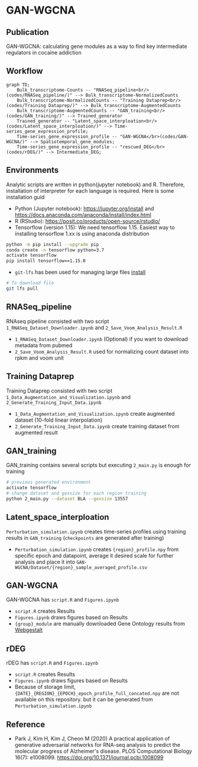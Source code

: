 # GAN-WGCNA

## Publication
GAN-WGCNA: calculating gene modules as a way to find key intermediate regulators in cocaine addiction

## Workflow
```mermaid
graph TD;
    Bulk_transcriptome-Counts -- "RNASeq_pipeline<br/>(codes/RNASeq_pipeline/)" --> Bulk_transcriptome-NormalizedCounts
    Bulk_transcriptome-NormalizedCounts -- "Training Dataprep<br/>(codes/Training Dataprep/)" --> Bulk_transcriptome-AugmentedCounts
    Bulk_transcriptome-AugmentedCounts -- "GAN_training<br/>(codes/GAN_training/)" --> Trained_generator
    Trained_generator -- "Latent_space_interploation<br/>(codes/Latent_space_interploation/)" --> Time-series_gene_expression_profile;
    Time-series_gene_expression_profile -- "GAN-WGCNA</br>(codes/GAN-WGCNA/)" --> Spatiotemporal_gene_modules;
    Time-series_gene_expression_profile -- "rescued_DEG</br>(codes/rDEG/)" --> Intermediate_DEG;

```

## Environments
Analytic scripts are written in python(jupyter notebook) and R. Therefore, installation of interpreter for each language is required. Here is some installation guid
- Python (Jupyter notebook): https://jupyter.org/install and https://docs.anaconda.com/anaconda/install/index.html
- R (RStudio): https://posit.co/products/open-source/rstudio/
- Tensorflow (version 1.15): We need tensorflow 1.15. Easiest way to installing tensorflow 1.xx is using anaconda distribution
```bash
python -m pip install --upgrade pip
conda create -n tensorflow python=3.7
activate tensorflow
pip install tensorflow==1.15.0
```
- `git-lfs` has been used for managing large files [install](https://github.com/git-lfs/git-lfs/wiki/Installation) 
```bash
# To download file
git lfs pull
```

## RNASeq_pipeline
RNAseq pipeline consisted with two script `1_RNASeq_Dataset_Downloader.ipynb` and `2_Save_Voom_Analysis_Result.R`
- `1_RNASeq_Dataset_Downloader.ipynb` (Optional) if you want to download metadata from pubmed
- `2_Save_Voom_Analysis_Result.R` used for normalizing count dataset into rpkm and voom unit

## Training Dataprep
Training Dataprep consisted with two script `1_Data_Augmentation_and_Visualization.ipynb` and `2_Generate_Training_Input_Data.ipynb`
- `1_Data_Augmentation_and_Visualization.ipynb`  create augmented dataset (10-fold linear interpolation)
- `2_Generate_Training_Input_Data.ipynb` create training dataset from augmented result

## GAN_training
GAN_training contains several scripts but executing `2_main.py` is enough for training
```bash
# previous generated environment
activate tensorflow
# change dataset and gexsize for each region training
python 2_main.py --dataset BLA --gexsize 13557
```

## Latent_space_interploation
`Perturbation_simulation.ipynb` creates time-series profiles using training results in `GAN_training` (`checkpoints` are generated after training)
- `Perturbation_simulation.ipynb` creates `{region}_profile.npy` from specific epoch and datapoint, average it desired scale for further analysis and place it into `GAN-WGCNA/Dataset/{region}_sample_averaged_profile.csv`

## GAN-WGCNA
GAN-WGCNA has `script.R` and `Figures.ipynb` 
- `script.R` creates Results 
- `Figures.ipynb` draws figures based on Results
- `{group}_module` are manually downloaded Gene Ontology results from [Webgestalt](https://www.webgestalt.org/)

## rDEG
rDEG has `script.R` and `Figures.ipynb` 
- `script.R` creates Results 
- `Figures.ipynb` draws figures based on Results
- Because of storage limit, `{DATE}_{REGION}_{EPOCH}_epoch_profile_full_concated.npy` are not available on this repository. but it can be generated from `Perturbation_simulation.ipynb`

## Reference
- Park J, Kim H, Kim J, Cheon M (2020) A practical application of generative adversarial networks for RNA-seq analysis to predict the molecular progress of Alzheimer's disease. PLOS Computational Biology 16(7): e1008099. https://doi.org/10.1371/journal.pcbi.1008099
